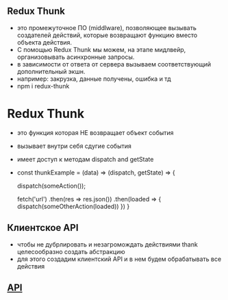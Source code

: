 ## Redux Thunk 
- это промежуточное ПО (middlware), позволяющее вызывать создателей действий, которые возвращают функцию вместо объекта действия.
- С помощью Redux Thunk мы можем, на этапе мидлвейр, организовывать асинхронные запросы. 
- в зависимости от ответа от сервера вызываем соответствующий дополнительный экшн.
- например: закрузка, данные получены, ошибка и тд
- npm i redux-thunk

# Redux Thunk
- это функция которая НE возвращает объект события 
- вызывает внутри себя сдугие события
- имеет доступ к методам dispatch and getState

- const thunkExample = (data) => (dispatch, getState) => {

    dispatch(someAction());

    fetch('url')
        .then(res => res.json())
        .then(loaded => {
            dispatch(someOtherAction(loaded))
        })
}

## Клиентское API
- чтобы не дубрлировать и незагромождать действиями thank целесообразно создать абстракцию
- для этого создадим клиентский API и в нем будем обрабатывать все действия




## [API](https://jsonplaceholder.typicode.com/)

